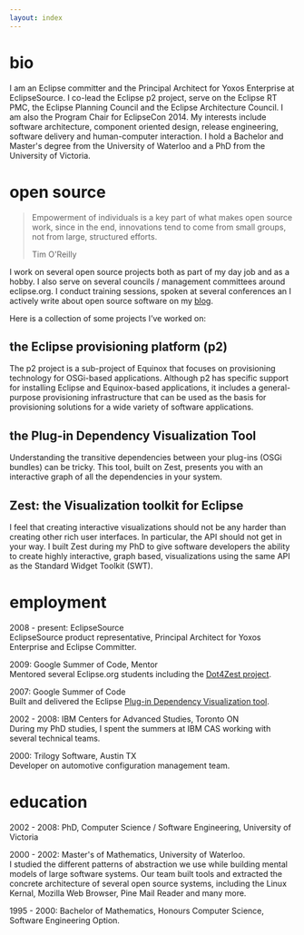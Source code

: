 ```yaml
---
layout: index
---
```


bio
===============
I am an Eclipse committer and the Principal Architect for Yoxos Enterprise at EclipseSource. I co-lead the Eclipse 
p2 project, serve on the Eclipse RT PMC, the Eclipse Planning Council and the Eclipse Architecture Council. 
I am also the Program Chair for EclipseCon 2014.
My interests include software architecture, component oriented design, release engineering, software
delivery and human-computer interaction.
I hold a Bachelor and Master's degree from the University of Waterloo and a PhD from the University of Victoria.


open source
===============
> Empowerment of individuals is a key part of what makes open source work,
> since in the end, innovations tend to come from small groups, not from large,
> structured efforts.
>
> Tim O'Reilly

I work on several open source projects both as part of my day job and as a hobby. I also serve on several councils / management committees around eclipse.org. I conduct training sessions, spoken at several conferences an I actively write about open source software on my [blog](http://eclipsesource.com/blogs/author/irbull/).

Here is a collection of some projects I’ve worked on:

the Eclipse provisioning platform (p2)
-------------
The p2 project is a sub-project of Equinox that focuses on provisioning technology for OSGi-based applications. Although p2 has specific support for installing Eclipse and Equinox-based applications, it includes a general-purpose provisioning infrastructure that can be used as the basis for provisioning solutions for a wide variety of software applications.

the Plug-in Dependency Visualization Tool
------------
Understanding the transitive dependencies between your plug-ins (OSGi bundles) can be tricky. This tool, built on Zest, presents you with an interactive graph of all the dependencies in your system.


Zest: the Visualization toolkit for Eclipse
---------
I feel that creating interactive visualizations should not be any harder than creating other rich user interfaces. In particular, the API should not get in your way. I built Zest during my PhD to give software developers the ability to create highly interactive, graph based, visualizations using the same API as the Standard Widget Toolkit (SWT).

employment
===============
2008 - present: EclipseSource  
EclipseSource product representative, Principal Architect for Yoxos Enterprise and Eclipse Committer. 

2009: Google Summer of Code, Mentor  
Mentored several Eclipse.org students including the [Dot4Zest project](http://wiki.eclipse.org/Zest/DOT).

2007: Google Summer of Code  
Built and delivered the Eclipse [Plug-in Dependency Visualization tool](http://www.eclipse.org/pde/incubator/dependency-visualization/index.php).

2002 - 2008: IBM Centers for Advanced Studies, Toronto ON  
During my PhD studies, I spent the summers at IBM CAS working with several technical teams.

2000: Trilogy Software, Austin TX  
Developer on automotive configuration management team.

education
==============
2002 - 2008: PhD, Computer Science / Software Engineering, University of Victoria  

2000 - 2002:  Master's of Mathematics, University of Waterloo.  
I studied the different patterns of abstraction we use while building mental models of large 
software systems. Our team built tools and extracted the concrete architecture of several open source systems, including
the Linux Kernal, Mozilla Web Browser, Pine Mail Reader and many more.

1995 - 2000: Bachelor of Mathematics, Honours Computer Science, Software Engineering Option.  

